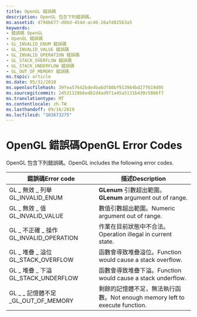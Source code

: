 ```yaml
---
title: OpenGL 錯誤碼
description: OpenGL 包含下列錯誤碼。
ms.assetid: d798b677-d86d-454d-ac46-26afd82563a5
keywords:
- 錯誤碼 OpenGL
- OpenGL 錯誤碼
- GL_INVALID_ENUM 錯誤碼
- GL_INVALID_VALUE 錯誤碼
- GL_INVALID_OPERATION 錯誤碼
- GL_STACK_OVERFLOW 錯誤碼
- GL_STACK_UNDERFLOW 錯誤碼
- GL_OUT_OF_MEMORY 錯誤碼
ms.topic: article
ms.date: 05/31/2018
ms.openlocfilehash: 39fea57642bde4ba6df88bf913984bd27f619d95
ms.sourcegitcommit: 2d531328b6ed82d4ad971a45a5131b430c5866f7
ms.translationtype: MT
ms.contentlocale: zh-TW
ms.lasthandoff: 09/16/2019
ms.locfileid: "103673275"
---
```

# <a name="opengl-error-codes"></a><span data-ttu-id="53542-111">OpenGL 錯誤碼</span><span class="sxs-lookup"><span data-stu-id="53542-111">OpenGL Error Codes</span></span>

<span data-ttu-id="53542-112">OpenGL 包含下列錯誤碼。</span><span class="sxs-lookup"><span data-stu-id="53542-112">OpenGL includes the following error codes.</span></span>



| <span data-ttu-id="53542-113">錯誤碼</span><span class="sxs-lookup"><span data-stu-id="53542-113">Error code</span></span>             | <span data-ttu-id="53542-114">描述</span><span class="sxs-lookup"><span data-stu-id="53542-114">Description</span></span>                                 |
|------------------------|---------------------------------------------|
| <span data-ttu-id="53542-115">GL \_ 無效 \_ 列舉</span><span class="sxs-lookup"><span data-stu-id="53542-115">GL\_INVALID\_ENUM</span></span>      | <span data-ttu-id="53542-116">**GLenum** 引數超出範圍。</span><span class="sxs-lookup"><span data-stu-id="53542-116">**GLenum** argument out of range.</span></span>           |
| <span data-ttu-id="53542-117">GL \_ 無效 \_ 值</span><span class="sxs-lookup"><span data-stu-id="53542-117">GL\_INVALID\_VALUE</span></span>     | <span data-ttu-id="53542-118">數值引數超出範圍。</span><span class="sxs-lookup"><span data-stu-id="53542-118">Numeric argument out of range.</span></span>              |
| <span data-ttu-id="53542-119">GL \_ 不正確 \_ 操作</span><span class="sxs-lookup"><span data-stu-id="53542-119">GL\_INVALID\_OPERATION</span></span> | <span data-ttu-id="53542-120">作業在目前狀態中不合法。</span><span class="sxs-lookup"><span data-stu-id="53542-120">Operation illegal in current state.</span></span>         |
| <span data-ttu-id="53542-121">GL \_ 堆疊 \_ 溢位</span><span class="sxs-lookup"><span data-stu-id="53542-121">GL\_STACK\_OVERFLOW</span></span>    | <span data-ttu-id="53542-122">函數會導致堆疊溢位。</span><span class="sxs-lookup"><span data-stu-id="53542-122">Function would cause a stack overflow.</span></span>      |
| <span data-ttu-id="53542-123">GL \_ 堆疊 \_ 下溢</span><span class="sxs-lookup"><span data-stu-id="53542-123">GL\_STACK\_UNDERFLOW</span></span>   | <span data-ttu-id="53542-124">函數會導致堆疊下溢。</span><span class="sxs-lookup"><span data-stu-id="53542-124">Function would cause a stack underflow.</span></span>     |
| <span data-ttu-id="53542-125">GL \_ \_ 記憶體不足 \_</span><span class="sxs-lookup"><span data-stu-id="53542-125">GL\_OUT\_OF\_MEMORY</span></span>    | <span data-ttu-id="53542-126">剩餘的記憶體不足，無法執行函數。</span><span class="sxs-lookup"><span data-stu-id="53542-126">Not enough memory left to execute function.</span></span> |



 

 

 




